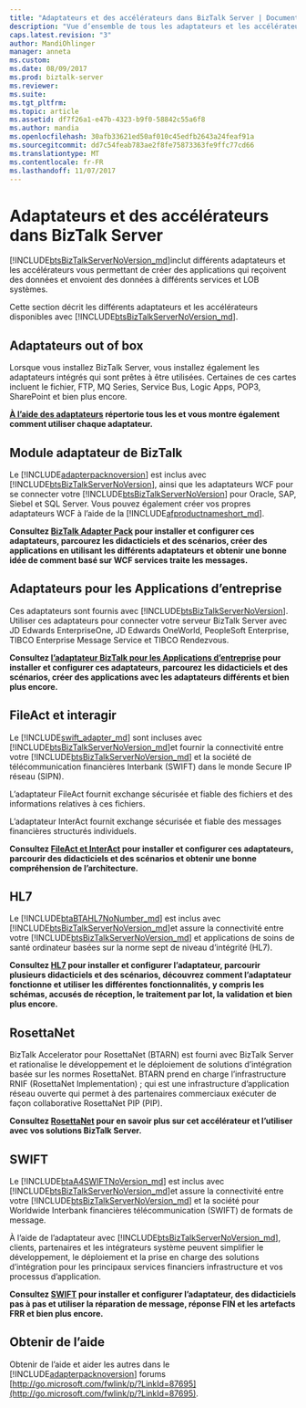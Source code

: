 ```yaml
---
title: "Adaptateurs et des accélérateurs dans BizTalk Server | Documents Microsoft"
description: "Vue d’ensemble de tous les adaptateurs et les accélérateurs dans BizTalk, y compris les adaptateurs intégrés, BAP, HL7, Swift, RosettaNet, FileAct et InterAct"
caps.latest.revision: "3"
author: MandiOhlinger
manager: anneta
ms.custom: 
ms.date: 08/09/2017
ms.prod: biztalk-server
ms.reviewer: 
ms.suite: 
ms.tgt_pltfrm: 
ms.topic: article
ms.assetid: df7f26a1-e47b-4323-b9f0-58842c55a6f8
ms.author: mandia
ms.openlocfilehash: 30afb33621ed50af010c45edfb2643a24feaf91a
ms.sourcegitcommit: dd7c54feab783ae2f8fe75873363fe9ffc77cd66
ms.translationtype: MT
ms.contentlocale: fr-FR
ms.lasthandoff: 11/07/2017
---
```

# <a name="adapters-and-accelerators-in-biztalk-server"></a>Adaptateurs et des accélérateurs dans BizTalk Server
 [!INCLUDE[btsBizTalkServerNoVersion_md](../includes/btsbiztalkservernoversion-md.md)]inclut différents adaptateurs et les accélérateurs vous permettant de créer des applications qui reçoivent des données et envoient des données à différents services et LOB systèmes. 
 
Cette section décrit les différents adaptateurs et les accélérateurs disponibles avec [!INCLUDE[btsBizTalkServerNoVersion_md](../includes/btsbiztalkservernoversion-md.md)]. 

## <a name="out-of-the-box-adapters"></a>Adaptateurs out of box
Lorsque vous installez BizTalk Server, vous installez également les adaptateurs intégrés qui sont prêtes à être utilisées. Certaines de ces cartes incluent le fichier, FTP, MQ Series, Service Bus, Logic Apps, POP3, SharePoint et bien plus encore.

**[À l’aide des adaptateurs](../core/using-adapters.md) répertorie tous les et vous montre également comment utiliser chaque adaptateur.**
 
## <a name="biztalk-adapter-pack"></a>Module adaptateur de BizTalk
Le [!INCLUDE[adapterpacknoversion](../includes/adapterpacknoversion-md.md)] est inclus avec [!INCLUDE[btsBizTalkServerNoVersion](../includes/btsbiztalkservernoversion-md.md)], ainsi que les adaptateurs WCF pour se connecter votre [!INCLUDE[btsBizTalkServerNoVersion](../includes/btsbiztalkservernoversion-md.md)] pour Oracle, SAP, Siebel et SQL Server. Vous pouvez également créer vos propres adaptateurs WCF à l’aide de la [!INCLUDE[afproductnameshort_md](../includes/afproductnameshort-md.md)]. 

**Consultez [BizTalk Adapter Pack](../adapters-and-accelerators/biztalk-adapter-pack.md) pour installer et configurer ces adaptateurs, parcourez les didacticiels et des scénarios, créer des applications en utilisant les différents adaptateurs et obtenir une bonne idée de comment basé sur WCF services traite les messages.**

## <a name="adapters-for-enterprise-applications"></a>Adaptateurs pour les Applications d’entreprise
Ces adaptateurs sont fournis avec [!INCLUDE[btsBizTalkServerNoVersion](../includes/btsbiztalkservernoversion-md.md)]. Utiliser ces adaptateurs pour connecter votre serveur BizTalk Server avec JD Edwards EnterpriseOne, JD Edwards OneWorld, PeopleSoft Enterprise, TIBCO Enterprise Message Service et TIBCO Rendezvous.

**Consultez [l’adaptateur BizTalk pour les Applications d’entreprise](biztalk-adapters-for-enterprise-applications.md) pour installer et configurer ces adaptateurs, parcourez les didacticiels et des scénarios, créer des applications avec les adaptateurs différents et bien plus encore.** 


## <a name="fileact-and-interact"></a>FileAct et interagir
Le [!INCLUDE[swift_adapter_md](../includes/swift-adapter-md.md)] sont incluses avec [!INCLUDE[btsBizTalkServerNoVersion_md](../includes/btsbiztalkservernoversion-md.md)]et fournir la connectivité entre votre [!INCLUDE[btsBizTalkServerNoVersion_md](../includes/btsbiztalkservernoversion-md.md)] et la société de télécommunication financières Interbank (SWIFT) dans le monde Secure IP réseau (SIPN). 

L’adaptateur FileAct fournit exchange sécurisée et fiable des fichiers et des informations relatives à ces fichiers. 

L’adaptateur InterAct fournit exchange sécurisée et fiable des messages financières structurés individuels. 

**Consultez [FileAct et InterAct](../adapters-and-accelerators/fileact-interact/microsoft-biztalk-server-fileact-and-interact-adapters-documentation.md) pour installer et configurer ces adaptateurs, parcourir des didacticiels et des scénarios et obtenir une bonne compréhension de l’architecture.** 

## <a name="hl7"></a>HL7

Le [!INCLUDE[btaBTAHL7NoNumber_md](../includes/btabtahl7nonumber-md.md)] est inclus avec [!INCLUDE[btsBizTalkServerNoVersion_md](../includes/btsbiztalkservernoversion-md.md)]et assure la connectivité entre votre [!INCLUDE[btsBizTalkServerNoVersion_md](../includes/btsbiztalkservernoversion-md.md)] et applications de soins de santé ordinateur basées sur la norme sept de niveau d’intégrité (HL7).

**Consultez [HL7](../adapters-and-accelerators/accelerator-hl7/microsoft-biztalk-accelerator-for-hl7-documentation.md) pour installer et configurer l’adaptateur, parcourir plusieurs didacticiels et des scénarios, découvrez comment l’adaptateur fonctionne et utiliser les différentes fonctionnalités, y compris les schémas, accusés de réception, le traitement par lot, la validation et bien plus encore.**

## <a name="rosettanet"></a>RosettaNet
BizTalk Accelerator pour RosettaNet (BTARN) est fourni avec BizTalk Server et rationalise le développement et le déploiement de solutions d’intégration basée sur les normes RosettaNet. BTARN prend en charge l’infrastructure RNIF (RosettaNet Implementation) ; qui est une infrastructure d’application réseau ouverte qui permet à des partenaires commerciaux exécuter de façon collaborative RosettaNet PIP (PIP). 

**Consultez [RosettaNet](../adapters-and-accelerators/accelerator-rosettanet/microsoft-biztalk-accelerator-for-rosettanet-documentation.md) pour en savoir plus sur cet accélérateur et l’utiliser avec vos solutions BizTalk Server.** 

## <a name="swift"></a>SWIFT
Le [!INCLUDE[btaA4SWIFTNoVersion_md](../includes/btaa4swiftnoversion-md.md)] est inclus avec [!INCLUDE[btsBizTalkServerNoVersion_md](../includes/btsbiztalkservernoversion-md.md)]et assure la connectivité entre votre [!INCLUDE[btsBizTalkServerNoVersion_md](../includes/btsbiztalkservernoversion-md.md)] et la société pour Worldwide Interbank financières télécommunication (SWIFT) de formats de message.

À l’aide de l’adaptateur avec [!INCLUDE[btsBizTalkServerNoVersion_md](../includes/btsbiztalkservernoversion-md.md)], clients, partenaires et les intégrateurs système peuvent simplifier le développement, le déploiement et la prise en charge des solutions d’intégration pour les principaux services financiers infrastructure et vos processus d’application.

**Consultez [SWIFT](../adapters-and-accelerators/accelerator-swift/microsoft-biztalk-accelerator-for-swift-documentation.md) pour installer et configurer l’adaptateur, des didacticiels pas à pas et utiliser la réparation de message, réponse FIN et les artefacts FRR et bien plus encore.**

## <a name="get-some-help"></a>Obtenir de l’aide 
Obtenir de l’aide et aider les autres dans le [!INCLUDE[adapterpacknoversion](../includes/adapterpacknoversion-md.md)] forums [http://go.microsoft.com/fwlink/p/?LinkId=87695](http://go.microsoft.com/fwlink/p/?LinkId=87695).